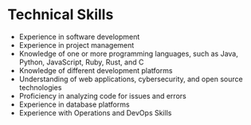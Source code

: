 # Technical Skills

*   Experience in software development
*   Experience in project management
*   Knowledge of one or more programming languages, such as Java, Python, JavaScript, Ruby, Rust, and C
*   Knowledge of different development platforms
*   Understanding of web applications, cybersecurity, and open source technologies
*   Proficiency in analyzing code for issues and errors
*   Experience in database platforms
*   Experience with Operations and DevOps Skills